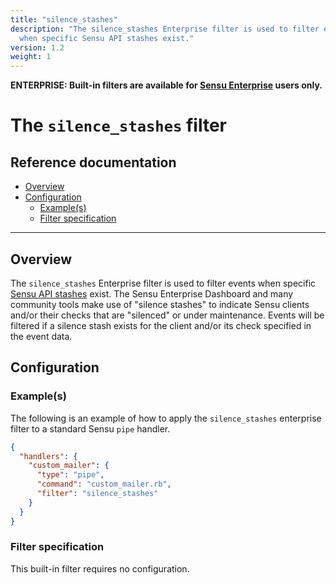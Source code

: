 ```yaml
---
title: "silence_stashes"
description: "The silence_stashes Enterprise filter is used to filter events
  when specific Sensu API stashes exist."
version: 1.2
weight: 1
---
```


**ENTERPRISE: Built-in filters are available for [Sensu Enterprise][0]
users only.**

# The `silence_stashes` filter

## Reference documentation

- [Overview](#overview)
- [Configuration](#configuration)
  - [Example(s)](#examples)
  - [Filter specification](#filter-specification)

--------------------------------------------------------------------------------

## Overview

The `silence_stashes` Enterprise filter is used to filter events when specific
[Sensu API stashes][1] exist. The Sensu Enterprise Dashboard and many community
tools make use of "silence stashes" to indicate Sensu clients and/or their
checks that are "silenced" or under maintenance. Events will be filtered if a
silence stash exists for the client and/or its check specified in the event
data.

## Configuration

### Example(s)

The following is an example of how to apply the `silence_stashes` enterprise
filter to a standard Sensu `pipe` handler.

~~~ json
{
  "handlers": {
    "custom_mailer": {
      "type": "pipe",
      "command": "custom_mailer.rb",
      "filter": "silence_stashes"
    }
  }
}
~~~

### Filter specification

This built-in filter requires no configuration.




[?]:  #
[0]:  /enterprise
[1]:  ../../reference/stashes.html
